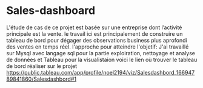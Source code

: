 # Sales-dashboard
 L'étude de cas de ce projet est basée sur une entreprise dont l’activité principale est la vente. 
 le travail ici est principalement de construire un tableau de bord pour dégager des observations business plus aprofondi des ventes en temps réel. 
 l'approche pour atteindre l'objetif: J'ai travaillé sur Mysql avec langage sql pour la partie exploiration, nettoyage et analyse de données et 
 Tableau pour la visualistaion voici le lien où trouver le tableau de bord réaliser sur le projet
 https://public.tableau.com/app/profile/noel2194/viz/Salesdashbord_16694789841860/Salesdashbord#1
